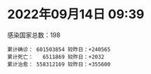 
# 2022年09月14日 09:39
感染国家总数：198
```
累计确诊： 601503854 较昨日：+240565
累计死亡：   6511869 较昨日：+2032
累计治愈： 558312169 较昨日：+355600
```
<div id="main" style="width:100%;height:800px;margin-bottom:10px;"></div>
<div id="second" style="width:100%;height:1000px;margin-bottom:10px;"></div>
<div id="third" style="width:100%;height:1000px;margin-bottom:10px;"></div>
<div id="last" style="width:100%;height:3000px;"></div>

<script>
import * as echarts from "echarts";
export default {
  mounted () {
    this.chart = echarts.init(document.getElementById("main"), "dark")
    this.secondChart = echarts.init(document.getElementById("second"), "dark")
    this.thirdChart = echarts.init(document.getElementById("third"), "dark")
    this.lastChart = echarts.init(document.getElementById("last"), "dark")
    var option = {
      tooltip: { trigger: "axis", axisPointer: { type: "shadow" } },
      legend: {},
      grid: { left: "3%", right: "4%", bottom: "3%", containLabel: true },
      xAxis: { type: "value" },
      yAxis: {
        type: "category", data: ["意大利","英国","韩国","德国","巴西","法国","印度","美国",]
      },
      series: [
        { name: "新增确诊", type: "bar", stack: "total", label: { show: true }, emphasis: { focus: "series" }, data: [23158,0,0,51299,10950,41850,2933,35974,] }, 
        { name: "累计确诊", type: "bar", stack: "total", label: { show: true }, emphasis: { focus: "series" }, data: [22077601,23771845,24099134,32558479,34591362,34764561,44507882,97200706,] }, 
        { name: "新增死亡", type: "bar", stack: "total", label: { show: true }, emphasis: { focus: "series" }, data: [93,0,0,109,106,49,0,290,] }, 
        { name: "累计死亡", type: "bar", stack: "total", label: { show: true }, emphasis: { focus: "series" }, data: [176335,206752,27533,148498,685057,154578,528185,1076343,] }, 
        { name: "累计治愈", type: "bar", stack: "total", label: { show: true }, emphasis: { focus: "series" }, data: [21447231,24692,22870990,31768000,33675124,34254372,43930417,93460171,] },]
    }
    this.chart.setOption(option);
    var secondOption = {
      tooltip: { trigger: "axis", axisPointer: { type: "shadow" } },
      legend: {},
      grid: { left: "3%", right: "4%", bottom: "3%", containLabel: true },
      xAxis: { type: "value" },
      yAxis: {
        type: "category", data: ["墨西哥","伊朗","荷兰","阿根廷","澳大利亚","越南","西班牙","土耳其","俄罗斯","日本",]
      },
      series: [
        { name: "新增确诊", type: "bar", stack: "total", label: { show: true }, emphasis: { focus: "series" }, data: [2886,0,0,0,1871,0,6469,0,0,0,] }, 
        { name: "累计确诊", type: "bar", stack: "total", label: { show: true }, emphasis: { focus: "series" }, data: [7062822,7540316,8401272,9697763,10122875,11444927,13374116,16852382,20157143,20221686,] }, 
        { name: "新增死亡", type: "bar", stack: "total", label: { show: true }, emphasis: { focus: "series" }, data: [44,0,0,0,1,0,149,0,0,0,] }, 
        { name: "累计死亡", type: "bar", stack: "total", label: { show: true }, emphasis: { focus: "series" }, data: [329811,144221,22620,129830,14458,43132,113279,101068,385530,42794,] }, 
        { name: "累计治愈", type: "bar", stack: "total", label: { show: true }, emphasis: { focus: "series" }, data: [6327274,7317290,8342979,9531394,10019905,10348304,13180860,16690127,19144853,19153962,] },]
    }
    this.secondChart.setOption(secondOption);
    var thirdOption = {
      tooltip: { trigger: "axis", axisPointer: { type: "shadow" } },
      legend: {},
      grid: { left: "3%", right: "4%", bottom: "3%", containLabel: true },
      xAxis: { type: "value" },
      yAxis: {
        type: "category", data: ["以色列","泰国","马来西亚","希腊","奥地利","乌克兰","葡萄牙","波兰","哥伦比亚","印度尼西亚",]
      },
      series: [
        { name: "新增确诊", type: "bar", stack: "total", label: { show: true }, emphasis: { focus: "series" }, data: [1178,1321,1942,33829,0,0,3720,0,0,0,] }, 
        { name: "累计确诊", type: "bar", stack: "total", label: { show: true }, emphasis: { focus: "series" }, data: [4645174,4670184,4808896,4838811,4955082,5072533,5448713,6221132,6304317,6397236,] }, 
        { name: "新增死亡", type: "bar", stack: "total", label: { show: true }, emphasis: { focus: "series" }, data: [10,14,6,1072,0,0,7,0,0,0,] }, 
        { name: "累计死亡", type: "bar", stack: "total", label: { show: true }, emphasis: { focus: "series" }, data: [11667,32581,36291,33829,19486,108885,24931,117280,141708,157807,] }, 
        { name: "累计治愈", type: "bar", stack: "total", label: { show: true }, emphasis: { focus: "series" }, data: [4624245,4627285,4746912,4753086,4877858,4937689,5353064,5335955,6131248,6207858,] },]
    }
    this.thirdChart.setOption(thirdOption);
    var lastOption = {
      tooltip: { trigger: "axis", axisPointer: { type: "shadow" } },
      legend: {},
      grid: { left: "3%", right: "4%", bottom: "3%", containLabel: true },
      xAxis: { type: "value" },
      yAxis: {
        type: "category", data: ["朝鲜","西撒哈拉","蒙特塞拉特岛","梵蒂冈","红宝石公主号","钻石公主号","圣文森特岛","列支敦士登公国","安圭拉","圣多美和普林西比","特克斯和凯科斯群岛","圣基茨和尼维斯","乍得","塞拉利昂","利比里亚","科摩罗","几内亚比绍","安提瓜和巴布达","尼日尔","厄立特里亚","也门","冈比亚","摩纳哥","多米尼克","中非共和国","吉布提","萨摩亚","赤道几内亚","塔吉克斯坦","南苏丹","尼加拉瓜","格林纳达","直布罗陀","圣马力诺","布基纳法索","东帝汶","刚果（布）","索马里","贝宁","圣卢西亚","马里","海地","莱索托","巴哈马","几内亚","多哥","坦桑尼亚","毛里求斯","阿鲁巴","巴布亚新几内亚","安道尔","塞舌尔","加蓬","布隆迪","叙利亚","不丹","佛得角","毛里塔尼亚","苏丹","马达加斯加","斐济","伯利兹","圭亚那","斯威士兰","新喀里多尼亚","法属波利尼西亚","苏里南","科特迪瓦","马拉维","塞内加尔","刚果（金）","法属圭亚那","巴巴多斯","安哥拉","马耳他","喀麦隆","卢旺达","柬埔寨","牙买加","波多黎各","加纳","纳米比亚","乌干达","特立尼达和多巴哥","马尔代夫","阿富汗","萨尔瓦多","冰岛","吉尔吉斯斯坦","老挝","马提尼克岛","文莱","莫桑比克","乌兹别克斯坦","津巴布韦","尼日利亚","阿尔及利亚","黑山","卢森堡","博茨瓦纳","阿尔巴尼亚","赞比亚","肯尼亚","北马其顿","波黑","阿曼","卡塔尔","亚美尼亚","洪都拉斯","埃塞俄比亚","利比亚","埃及","委内瑞拉","摩尔多瓦","塞浦路斯","爱沙尼亚","缅甸","巴勒斯坦","多米尼加","科威特","斯里兰卡","巴林","巴拉圭","沙特阿拉伯","阿塞拜疆","拉脱维亚","蒙古国","乌拉圭","巴拿马","白俄罗斯","厄瓜多尔","尼泊尔","阿联酋","哥斯达黎加","玻利维亚","古巴","危地马拉","突尼斯","斯洛文尼亚","黎巴嫩","克罗地亚","立陶宛","保加利亚","摩洛哥","芬兰","哈萨克斯坦","挪威","巴基斯坦","爱尔兰","约旦","新西兰","格鲁吉亚","斯洛伐克","新加坡","孟加拉国","匈牙利","塞尔维亚","伊拉克","瑞典","丹麦","罗马尼亚","菲律宾","南非","瑞士","捷克","秘鲁","加拿大","比利时","智利",]
      },
      series: [
        { name: "新增确诊", type: "bar", stack: "total", label: { show: true }, emphasis: { focus: "series" }, data: [0,0,0,0,0,0,0,0,0,0,0,0,2,0,0,0,0,0,0,0,0,197,15,0,0,0,0,5,0,0,0,70,0,33,0,0,0,0,0,0,67,0,0,0,0,8,0,0,0,0,0,0,0,0,17,0,2,1,0,0,0,139,17,0,0,0,21,0,0,25,0,0,80,0,0,0,1,0,65,0,0,0,0,146,0,0,0,0,0,0,0,0,6,88,16,167,0,0,0,196,138,40,0,0,0,0,0,0,0,27,0,0,0,0,0,0,299,0,0,0,30,318,0,0,0,0,0,0,0,0,0,0,0,0,177,9,1359,0,0,168,0,0,1506,26,0,0,87,0,0,0,0,0,0,3352,0,0,3172,0,0,0,0,0,239,0,0,0,0,6907,1947,] }, 
        { name: "累计确诊", type: "bar", stack: "total", label: { show: true }, emphasis: { focus: "series" }, data: [1,10,11,29,620,712,2298,3026,3851,6193,6372,6532,7560,7749,7929,8455,8796,8974,9931,10163,11932,12508,14451,14852,14883,15690,15889,16970,17786,17823,18491,19473,20069,20533,21128,23217,24837,27020,27490,28894,32330,33702,34287,37156,37652,38657,39168,40342,42914,44915,46113,46358,48668,49370,57189,61419,62346,62778,63275,66652,68207,68612,71209,73374,74086,76542,81078,86941,87943,88224,92751,93837,101979,103131,114304,121652,132475,137735,150909,151732,168616,169253,169396,181567,184966,196404,201785,205009,205920,215064,219529,223059,230180,243981,256904,264617,270551,277643,288658,326127,331191,333274,338307,341748,397467,397993,437709,439302,455011,493367,506898,515645,543832,579110,579899,599493,617355,620371,641677,657745,670501,674621,715806,814722,818263,908852,981200,982846,984234,994037,998202,998957,1020789,1066630,1106319,1110927,1112550,1145163,1146802,1212983,1220986,1229048,1249706,1264690,1271516,1391735,1461206,1571295,1659034,1742256,1762125,1762206,1837628,1864742,2015743,2058847,2321849,2458509,2573548,3099166,3244886,3909772,4014724,4053996,4062740,4126462,4197701,4504106,4568495,] }, 
        { name: "新增死亡", type: "bar", stack: "total", label: { show: true }, emphasis: { focus: "series" }, data: [0,0,0,0,0,0,0,0,0,0,0,0,0,0,0,0,0,0,0,0,0,1,0,0,0,0,0,0,0,0,0,0,0,0,0,0,0,0,0,0,0,0,0,0,0,0,0,0,0,0,0,0,0,0,0,0,0,0,0,0,0,0,0,0,0,0,0,0,0,0,0,0,2,0,0,0,0,0,2,0,0,0,0,2,0,0,0,0,0,0,0,0,0,0,0,1,0,0,0,1,0,0,0,0,0,0,0,0,0,0,0,0,0,0,0,0,1,0,0,0,5,0,0,0,0,0,0,0,0,0,0,0,0,0,1,0,5,0,0,1,0,0,12,0,0,0,0,0,0,0,0,0,0,0,0,0,8,0,0,0,0,0,0,0,0,0,0,30,10,] }, 
        { name: "累计死亡", type: "bar", stack: "total", label: { show: true }, emphasis: { focus: "series" }, data: [1,1,1,0,10,13,12,59,12,76,36,46,193,126,294,161,175,145,312,103,2155,372,57,68,113,189,29,183,125,138,225,236,108,118,387,138,386,1350,163,391,739,857,704,823,449,284,845,1023,227,664,155,169,306,38,3163,21,410,993,4961,1410,878,680,1279,1422,314,649,1384,822,2680,1968,1422,409,558,1917,803,1935,1466,3056,3286,2609,1459,4065,3628,4176,308,7791,4228,213,2991,757,1036,225,2221,1637,5596,3155,6879,2778,1123,2787,3585,4017,5675,9515,16102,4260,682,8669,10989,7572,6437,24613,5809,11783,1173,2661,19443,5402,4384,2563,16736,1518,19530,9320,9864,5960,2179,7462,8487,7118,35876,12015,2342,8893,22218,8530,19684,29243,6795,10648,16813,9295,37658,16276,5768,13689,4004,30600,7829,14114,2882,16900,20417,1602,29335,47367,16837,25348,19974,6983,66874,62382,102129,14171,40918,216151,44347,32605,60822,] }, 
        { name: "累计治愈", type: "bar", stack: "total", label: { show: true }, emphasis: { focus: "series" }, data: [0,9,2,29,0,699,2233,2948,3821,6101,6294,6470,4874,4393,7544,8281,8301,8794,8890,10054,9119,12028,14353,14554,14520,15427,1605,16656,17264,17335,4225,19142,16579,20333,20632,23035,24006,13182,27217,28369,30842,31233,25811,35988,36880,38186,183,38669,42438,43982,45890,45977,48235,48578,53915,61313,61867,61771,57200,65216,66257,67796,69770,71945,73639,33500,49620,86091,84797,86124,83504,11254,101000,101155,112987,118616,130901,134609,97681,129614,167123,164813,100431,172364,163687,175131,179410,75685,196406,7660,0,219561,227871,241486,251097,257880,182194,273798,283668,322955,325017,329043,332545,331595,376083,384669,431700,425531,132498,471774,500452,442182,536250,504142,574181,524990,594463,606702,636343,654870,653432,671301,694789,801851,806193,891237,976781,973869,972298,985592,959271,984710,1000463,860711,1041844,1102224,1089877,983630,1118448,1087587,1200381,1203175,1202023,1248251,1250100,1362958,1455719,1534961,1644582,1725175,1749317,1637293,1813462,1786581,1959267,1976808,2249095,2431657,2535485,3084412,3145355,3822888,3905937,3976338,4006913,3887723,4080256,4427977,4486225,] },]
    }
    this.lastChart.setOption(lastOption);
  }
};
</script>

|国家|新增确诊|累计确诊|新增死亡|累计死亡|累计治愈|
|:--:|---:|---:|---:|---:|---:|
|美国|35974|97200706|290|1076343|93460171|
|印度|2933|44507882|0|528185|43930417|
|法国|41850|34764561|49|154578|34254372|
|巴西|10950|34591362|106|685057|33675124|
|德国|51299|32558479|109|148498|31768000|
|韩国|0|24099134|0|27533|22870990|
|英国|0|23771845|0|206752|24692|
|意大利|23158|22077601|93|176335|21447231|
|日本|0|20221686|0|42794|19153962|
|俄罗斯|0|20157143|0|385530|19144853|
|土耳其|0|16852382|0|101068|16690127|
|西班牙|6469|13374116|149|113279|13180860|
|越南|0|11444927|0|43132|10348304|
|澳大利亚|1871|10122875|1|14458|10019905|
|阿根廷|0|9697763|0|129830|9531394|
|荷兰|0|8401272|0|22620|8342979|
|伊朗|0|7540316|0|144221|7317290|
|墨西哥|2886|7062822|44|329811|6327274|
|印度尼西亚|0|6397236|0|157807|6207858|
|哥伦比亚|0|6304317|0|141708|6131248|
|波兰|0|6221132|0|117280|5335955|
|葡萄牙|3720|5448713|7|24931|5353064|
|乌克兰|0|5072533|0|108885|4937689|
|奥地利|0|4955082|0|19486|4877858|
|希腊|33829|4838811|1072|33829|4753086|
|马来西亚|1942|4808896|6|36291|4746912|
|泰国|1321|4670184|14|32581|4627285|
|以色列|1178|4645174|10|11667|4624245|
|智利|1947|4568495|10|60822|4486225|
|比利时|6907|4504106|30|32605|4427977|
|加拿大|0|4197701|0|44347|4080256|
|秘鲁|0|4126462|0|216151|3887723|
|捷克|0|4062740|0|40918|4006913|
|瑞士|0|4053996|0|14171|3976338|
|南非|239|4014724|0|102129|3905937|
|菲律宾|0|3909772|0|62382|3822888|
|罗马尼亚|0|3244886|0|66874|3145355|
|丹麦|0|3099166|0|6983|3084412|
|瑞典|0|2573548|0|19974|2535485|
|伊拉克|0|2458509|0|25348|2431657|
|塞尔维亚|3172|2321849|8|16837|2249095|
|匈牙利|0|2058847|0|47367|1976808|
|孟加拉国|0|2015743|0|29335|1959267|
|新加坡|3352|1864742|0|1602|1786581|
|斯洛伐克|0|1837628|0|20417|1813462|
|格鲁吉亚|0|1762206|0|16900|1637293|
|新西兰|0|1762125|0|2882|1749317|
|约旦|0|1742256|0|14114|1725175|
|爱尔兰|0|1659034|0|7829|1644582|
|巴基斯坦|0|1571295|0|30600|1534961|
|挪威|87|1461206|0|4004|1455719|
|哈萨克斯坦|0|1391735|0|13689|1362958|
|芬兰|0|1271516|0|5768|1250100|
|摩洛哥|26|1264690|0|16276|1248251|
|保加利亚|1506|1249706|12|37658|1202023|
|立陶宛|0|1229048|0|9295|1203175|
|克罗地亚|0|1220986|0|16813|1200381|
|黎巴嫩|168|1212983|1|10648|1087587|
|斯洛文尼亚|0|1146802|0|6795|1118448|
|突尼斯|0|1145163|0|29243|983630|
|危地马拉|1359|1112550|5|19684|1089877|
|古巴|9|1110927|0|8530|1102224|
|玻利维亚|177|1106319|1|22218|1041844|
|哥斯达黎加|0|1066630|0|8893|860711|
|阿联酋|0|1020789|0|2342|1000463|
|尼泊尔|0|998957|0|12015|984710|
|厄瓜多尔|0|998202|0|35876|959271|
|白俄罗斯|0|994037|0|7118|985592|
|巴拿马|0|984234|0|8487|972298|
|乌拉圭|0|982846|0|7462|973869|
|蒙古国|0|981200|0|2179|976781|
|拉脱维亚|0|908852|0|5960|891237|
|阿塞拜疆|0|818263|0|9864|806193|
|沙特阿拉伯|0|814722|0|9320|801851|
|巴拉圭|0|715806|0|19530|694789|
|巴林|318|674621|0|1518|671301|
|斯里兰卡|30|670501|5|16736|653432|
|科威特|0|657745|0|2563|654870|
|多米尼加|0|641677|0|4384|636343|
|巴勒斯坦|0|620371|0|5402|606702|
|缅甸|299|617355|1|19443|594463|
|爱沙尼亚|0|599493|0|2661|524990|
|塞浦路斯|0|579899|0|1173|574181|
|摩尔多瓦|0|579110|0|11783|504142|
|委内瑞拉|0|543832|0|5809|536250|
|埃及|0|515645|0|24613|442182|
|利比亚|0|506898|0|6437|500452|
|埃塞俄比亚|27|493367|0|7572|471774|
|洪都拉斯|0|455011|0|10989|132498|
|亚美尼亚|0|439302|0|8669|425531|
|卡塔尔|0|437709|0|682|431700|
|阿曼|0|397993|0|4260|384669|
|波黑|0|397467|0|16102|376083|
|北马其顿|0|341748|0|9515|331595|
|肯尼亚|0|338307|0|5675|332545|
|赞比亚|40|333274|0|4017|329043|
|阿尔巴尼亚|138|331191|0|3585|325017|
|博茨瓦纳|196|326127|1|2787|322955|
|卢森堡|0|288658|0|1123|283668|
|黑山|0|277643|0|2778|273798|
|阿尔及利亚|0|270551|0|6879|182194|
|尼日利亚|167|264617|1|3155|257880|
|津巴布韦|16|256904|0|5596|251097|
|乌兹别克斯坦|88|243981|0|1637|241486|
|莫桑比克|6|230180|0|2221|227871|
|文莱|0|223059|0|225|219561|
|马提尼克岛|0|219529|0|1036|0|
|老挝|0|215064|0|757|7660|
|吉尔吉斯斯坦|0|205920|0|2991|196406|
|冰岛|0|205009|0|213|75685|
|萨尔瓦多|0|201785|0|4228|179410|
|阿富汗|0|196404|0|7791|175131|
|马尔代夫|0|184966|0|308|163687|
|特立尼达和多巴哥|146|181567|2|4176|172364|
|乌干达|0|169396|0|3628|100431|
|纳米比亚|0|169253|0|4065|164813|
|加纳|0|168616|0|1459|167123|
|波多黎各|0|151732|0|2609|129614|
|牙买加|65|150909|2|3286|97681|
|柬埔寨|0|137735|0|3056|134609|
|卢旺达|1|132475|0|1466|130901|
|喀麦隆|0|121652|0|1935|118616|
|马耳他|0|114304|0|803|112987|
|安哥拉|0|103131|0|1917|101155|
|巴巴多斯|80|101979|2|558|101000|
|法属圭亚那|0|93837|0|409|11254|
|刚果（金）|0|92751|0|1422|83504|
|塞内加尔|25|88224|0|1968|86124|
|马拉维|0|87943|0|2680|84797|
|科特迪瓦|0|86941|0|822|86091|
|苏里南|21|81078|0|1384|49620|
|法属波利尼西亚|0|76542|0|649|33500|
|新喀里多尼亚|0|74086|0|314|73639|
|斯威士兰|0|73374|0|1422|71945|
|圭亚那|17|71209|0|1279|69770|
|伯利兹|139|68612|0|680|67796|
|斐济|0|68207|0|878|66257|
|马达加斯加|0|66652|0|1410|65216|
|苏丹|0|63275|0|4961|57200|
|毛里塔尼亚|1|62778|0|993|61771|
|佛得角|2|62346|0|410|61867|
|不丹|0|61419|0|21|61313|
|叙利亚|17|57189|0|3163|53915|
|布隆迪|0|49370|0|38|48578|
|加蓬|0|48668|0|306|48235|
|塞舌尔|0|46358|0|169|45977|
|安道尔|0|46113|0|155|45890|
|巴布亚新几内亚|0|44915|0|664|43982|
|阿鲁巴|0|42914|0|227|42438|
|毛里求斯|0|40342|0|1023|38669|
|坦桑尼亚|0|39168|0|845|183|
|多哥|8|38657|0|284|38186|
|几内亚|0|37652|0|449|36880|
|巴哈马|0|37156|0|823|35988|
|莱索托|0|34287|0|704|25811|
|海地|0|33702|0|857|31233|
|马里|67|32330|0|739|30842|
|圣卢西亚|0|28894|0|391|28369|
|贝宁|0|27490|0|163|27217|
|索马里|0|27020|0|1350|13182|
|刚果（布）|0|24837|0|386|24006|
|东帝汶|0|23217|0|138|23035|
|布基纳法索|0|21128|0|387|20632|
|圣马力诺|33|20533|0|118|20333|
|直布罗陀|0|20069|0|108|16579|
|格林纳达|70|19473|0|236|19142|
|尼加拉瓜|0|18491|0|225|4225|
|南苏丹|0|17823|0|138|17335|
|塔吉克斯坦|0|17786|0|125|17264|
|赤道几内亚|5|16970|0|183|16656|
|萨摩亚|0|15889|0|29|1605|
|吉布提|0|15690|0|189|15427|
|中非共和国|0|14883|0|113|14520|
|多米尼克|0|14852|0|68|14554|
|摩纳哥|15|14451|0|57|14353|
|冈比亚|197|12508|1|372|12028|
|也门|0|11932|0|2155|9119|
|厄立特里亚|0|10163|0|103|10054|
|尼日尔|0|9931|0|312|8890|
|安提瓜和巴布达|0|8974|0|145|8794|
|几内亚比绍|0|8796|0|175|8301|
|科摩罗|0|8455|0|161|8281|
|利比里亚|0|7929|0|294|7544|
|塞拉利昂|0|7749|0|126|4393|
|乍得|2|7560|0|193|4874|
|圣基茨和尼维斯|0|6532|0|46|6470|
|特克斯和凯科斯群岛|0|6372|0|36|6294|
|圣多美和普林西比|0|6193|0|76|6101|
|安圭拉|0|3851|0|12|3821|
|列支敦士登公国|0|3026|0|59|2948|
|圣文森特岛|0|2298|0|12|2233|
|钻石公主号|0|712|0|13|699|
|红宝石公主号|0|620|0|10|0|
|梵蒂冈|0|29|0|0|29|
|蒙特塞拉特岛|0|11|0|1|2|
|西撒哈拉|0|10|0|1|9|
|朝鲜|0|1|0|1|0|

